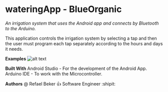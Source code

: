 # wateringApp - BlueOrganic


*An irrigation system that uses the Android app and connects by Bluetooth to the Arduino.*

This application controls the irrigation system by selecting a tap and then the user must program each tap separately according to the hours and days it needs.

**Examples**
![alt text](https://github.com/RefaelBeker7/wateringApp_finalProject/blob/master/screenshot/WhatsApp%20Image%202019-04-21%20at%2016.56.23.jpeg)


**Built With**
Android Studio - For the development of the Android App.
Arduino IDE - To work with the Microcontroller.

**Authors**
@ Refael Beker :+1: Software Engineer :shipit:
